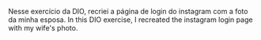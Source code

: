 Nesse exercício da DIO, recriei a página de login do instagram com a foto da minha esposa.
In this DIO exercise, I recreated the instagram login page with my wife's photo.